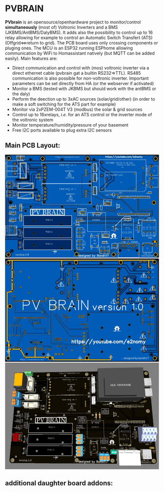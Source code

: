 # PVBRAIN

__PVbrain__ is an opensource/openhardware project to monitor/control __simultaneously__ (most of) Voltronic Inverters and a BMS (JKBMS/AntBMS/DalyBMS). It adds also the possibility to control up to 16 relay allowing for example to control an Automatic Switch Transfert (ATS) (Offgrid<=>return to grid). The PCB board uses only crossing components or pluging ones. The MCU is an ESP32 running ESPhome allowing communication by WiFi to Homassistant natively (but MQTT can be added easily). Main features are:

- Direct communication and control with (mos) voltronic inverter via a direct ethernet cable (pvbrain gat a builtin RS232=>TTL). RS485 communication is also possible for non-voltronic inverter. Important parameters can be set directly from HA (or the webserver if activated)
- Monitor a BMS (tested with JKBMS but should work with the antBMS or the daly)
- Perform the deection up to 3xAC sources (solar/grid/other) (in order to make a soft switching for the ATS part for example)
- Monitor via 2xPZEM-004T V3 (modbus) the solar & grid sources
- Control up to 16xrelays, _i.e._ for an ATS control or the inverter mode of the voltronic system
- Monitor temperature/humidity/pressure of your basement
- Free I2C ports available to plug extra I2C sensors

## __Main PCB Layout__:

![alt text](https://github.com/Bandit-17/PVBRAIN/blob/main/pvbrain1.JPG)
![alt text](https://github.com/Bandit-17/PVBRAIN/blob/main/pvbrain2.JPG)
![alt text](https://github.com/Bandit-17/PVBRAIN/blob/main/pvbrain3d.JPG)


## __additional daughter board addons__:

